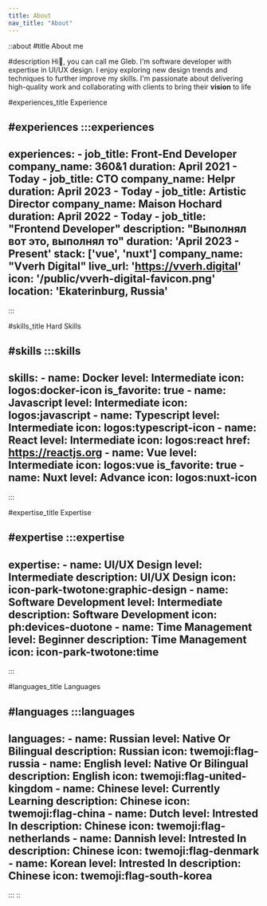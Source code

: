 ```yaml
---
title: About
nav_title: "About"
---
```


::about
#title 
About me

#description
Hi👋, you can call me Gleb. I'm software developer with expertise in UI/UX design. I enjoy exploring new design trends and techniques to further improve my skills. I'm passionate about delivering high-quality work and collaborating with clients to bring their <b>vision</b> to life


#experiences_title
Experience

#experiences
  :::experiences
  ---
  experiences:
    - job_title: Front-End Developer
      company_name: 360&1
      duration: April 2021 - Today
    - job_title: CTO
      company_name: Helpr
      duration: April 2023 - Today
    - job_title: Artistic Director
      company_name: Maison Hochard
      duration: April 2022 - Today
    - job_title: "Frontend Developer"
      description: "Выполнял вот это, выполнял то"
      duration: 'April 2023 - Present' 
      stack: ['vue', 'nuxt']
      company_name: "Vverh Digital"
      live_url: 'https://vverh.digital'
      icon: '/public/vverh-digital-favicon.png'
      location: 'Ekaterinburg, Russia'
  ---
  :::


#skills_title
Hard Skills

#skills 
  :::skills
  ---
  skills:
    - name: Docker
      level: Intermediate
      icon: logos:docker-icon
      is_favorite: true
    - name: Javascript
      level: Intermediate
      icon: logos:javascript
    - name: Typescript
      level: Intermediate
      icon: logos:typescript-icon
    - name: React
      level: Intermediate
      icon: logos:react
      href: https://reactjs.org
    - name: Vue
      level: Intermediate
      icon: logos:vue
      is_favorite: true
    - name: Nuxt
      level: Advance
      icon: logos:nuxt-icon
  ---
  :::

#expertise_title
Expertise

#expertise
  :::expertise
  ---
  expertise: 
    - name: UI/UX Design
      level: Intermediate
      description: UI/UX Design
      icon: icon-park-twotone:graphic-design
    - name: Software Development
      level: Intermediate
      description: Software Development
      icon: ph:devices-duotone
    - name: Time Management
      level: Beginner
      description: Time Management
      icon: icon-park-twotone:time
  ---
  :::

#languages_title
Languages

#languages
  :::languages
  ---
  languages:
    - name: Russian
      level: Native Or Bilingual
      description: Russian
      icon: twemoji:flag-russia
    - name: English
      level: Native Or Bilingual
      description: English
      icon: twemoji:flag-united-kingdom
    - name: Chinese
      level: Currently Learning
      description: Chinese
      icon: twemoji:flag-china
    - name: Dutch
      level: Intrested In
      description: Chinese
      icon: twemoji:flag-netherlands
    - name: Dannish
      level: Intrested In
      description: Chinese
      icon: twemoji:flag-denmark
    - name: Korean
      level: Intrested In
      description: Chinese
      icon: twemoji:flag-south-korea
  ---
  :::
::
